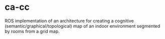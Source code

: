 # ca-cc
ROS implementation of an architecture for creating a cognitive (semantic/graphical/topological) map of an indoor environment segmented by rooms from a grid map.
